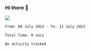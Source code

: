 ### Hi there 👋️

![](https://komarev.com/ghpvc/?username=Loner1024)

<!--START_SECTION:waka-->

```txt
From: 04 July 2023 - To: 11 July 2023

Total Time: 0 secs

No activity tracked
```

<!--END_SECTION:waka-->



